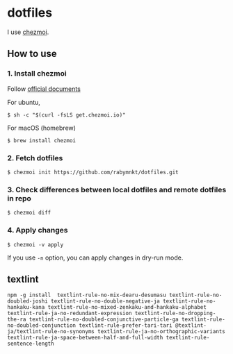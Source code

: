 # dotfiles

I use [chezmoi](https://github.com/twpayne/chezmoi).

## How to use

### 1. Install chezmoi

Follow [official documents](https://www.chezmoi.io/install/)

For ubuntu,

```shell
$ sh -c "$(curl -fsLS get.chezmoi.io)"
```

For macOS (homebrew)

```shell
$ brew install chezmoi
```

### 2. Fetch dotfiles

```shell
$ chezmoi init https://github.com/rabymnkt/dotfiles.git
```

### 3. Check differences between local dotfiles and remote dotfiles in repo

```shell
$ chezmoi diff
```

### 4. Apply changes

```shell
$ chezmoi -v apply
```

If you use `-n` option, you can apply changes in dry-run mode.

## textlint

```shell
npm -g install  textlint-rule-no-mix-dearu-desumasu textlint-rule-no-doubled-joshi textlint-rule-no-double-negative-ja textlint-rule-no-hankaku-kana textlint-rule-no-mixed-zenkaku-and-hankaku-alphabet textlint-rule-ja-no-redundant-expression textlint-rule-no-dropping-the-ra textlint-rule-no-doubled-conjunctive-particle-ga textlint-rule-no-doubled-conjunction textlint-rule-prefer-tari-tari @textlint-ja/textlint-rule-no-synonyms textlint-rule-ja-no-orthographic-variants textlint-rule-ja-space-between-half-and-full-width textlint-rule-sentence-length
```
